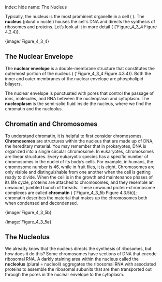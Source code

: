 index: hide
name: The Nucleus

Typically, the nucleus is the most prominent organelle in a cell ( ). The  **nucleus** (plural = nuclei) houses the cell’s DNA and directs the synthesis of ribosomes and proteins. Let’s look at it in more detail ( {'Figure_4_3_4 Figure 4.3.4}).


{image:'Figure_4_3_4}
        

## The Nuclear Envelope

The  **nuclear envelope** is a double-membrane structure that constitutes the outermost portion of the nucleus ( {'Figure_4_3_4 Figure 4.3.4}). Both the inner and outer membranes of the nuclear envelope are phospholipid bilayers.

The nuclear envelope is punctuated with pores that control the passage of ions, molecules, and RNA between the nucleoplasm and cytoplasm. The  **nucleoplasm** is the semi-solid fluid inside the nucleus, where we find the chromatin and the nucleolus.

## Chromatin and Chromosomes

To understand chromatin, it is helpful to first consider chromosomes.  **Chromosomes** are structures within the nucleus that are made up of DNA, the hereditary material. You may remember that in prokaryotes, DNA is organized into a single circular chromosome. In eukaryotes, chromosomes are linear structures. Every eukaryotic species has a specific number of chromosomes in the nuclei of its body’s cells. For example, in humans, the chromosome number is 46, while in fruit flies, it is eight.
Chromosomes are only visible and distinguishable from one another when the cell is getting ready to divide. When the cell is in the growth and maintenance phases of its life cycle, proteins are attached to chromosomes, and they resemble an unwound, jumbled bunch of threads. These unwound protein-chromosome complexes are called  **chromatin** ( {'Figure_4_3_5b Figure 4.3.5b}); chromatin describes the material that makes up the chromosomes both when condensed and decondensed.


{image:'Figure_4_3_5b}
        
{image:'Figure_4_3_5a}
        

## The Nucleolus

We already know that the nucleus directs the synthesis of ribosomes, but how does it do this? Some chromosomes have sections of DNA that encode ribosomal RNA. A darkly staining area within the nucleus called the  **nucleolus** (plural = nucleoli) aggregates the ribosomal RNA with associated proteins to assemble the ribosomal subunits that are then transported out through the pores in the nuclear envelope to the cytoplasm.
